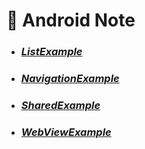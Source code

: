 # :dart: Android Note
- ### [*ListExample*](https://github.com/Develope-my-tech/Android/tree/master/ListExample)
- ### [*NavigationExample*](https://github.com/Develope-my-tech/Android/tree/master/NavigationExample)
- ### [*SharedExample*](https://github.com/Develope-my-tech/Android/tree/master/SharedExample)
- ### [*WebViewExample*](https://github.com/Develope-my-tech/Android/tree/master/WebViewExample)

